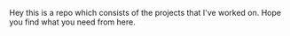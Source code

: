 Hey this is a repo which consists of the projects that I've worked on. Hope you find what you need from here.

